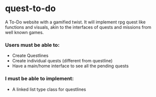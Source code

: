 # quest-to-do

A To-Do website with a gamified twist. It will implement rpg quest like functions and visuals, akin to the interfaces of quests and missions from well known games.

### Users must be able to:
* Create Questlines
* Create individual quests (different from questline)
* Have a main/home interface to see all the pending quests

### I must be able to implement:
* A linked list type class for questlines
